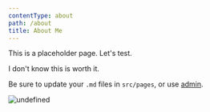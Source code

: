 ```yaml
---
contentType: about
path: /about
title: About Me
---
```

This is a placeholder page. Let's test.

I don't know this is worth it.

Be sure to update your `.md` files in `src/pages`, or use [admin](/admin).

![undefined](/files/tumblr_npa7ksI5vy1ssby0io1_540.gif)
